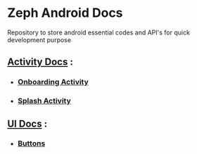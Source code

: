 # Zeph Android Docs

Repository to store android essential codes and API's for quick development purpose

## [Activity Docs](https://github.com/ashish7zeph/Zeph-Android-Docs/tree/master/Activity) :

* ### [Onboarding Activity](https://github.com/ashish7zeph/Zeph-Android-Docs/tree/master/Activity/Onboarding%20Activity)
* ### [Splash Activity](https://github.com/ashish7zeph/Zeph-Android-Docs/tree/master/Activity/Splash%20Activity)


## [UI Docs](https://github.com/ashish7zeph/Zeph-Android-Docs/tree/master/UI) :

* ### [Buttons](https://github.com/ashish7zeph/Zeph-Android-Docs/tree/master/UI/Buttons)
